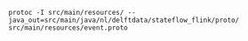 `protoc -I src/main/resources/ --java_out=src/main/java/nl/delftdata/stateflow_flink/proto/ src/main/resources/event.proto` 